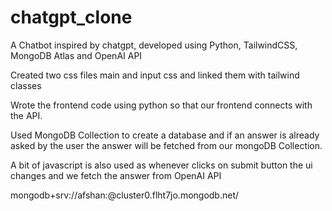# chatgpt_clone
A Chatbot inspired by chatgpt, developed using Python, TailwindCSS, MongoDB Atlas and OpenAI API

Created two css files main and input css and linked them with tailwind classes

Wrote the frontend code using python so that our frontend connects with the API.

Used MongoDB Collection to create a database and if an answer is already asked by the user the answer will be fetched from our mongoDB Collection.

A bit of javascript is also used as whenever clicks on submit button the ui changes and we  fetch the answer from OpenAI API

mongodb+srv://afshan:<password>@cluster0.flht7jo.mongodb.net/
